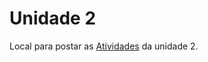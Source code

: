 # Unidade 2

<div display="inline-block">
 <p align="left">Local para postar as <a href="https://github.com/dalton-reis/disciplinaCg/blob/main/Unidade2/Atividade.md">Atividades</a> da unidade 2.</p>
</div>
